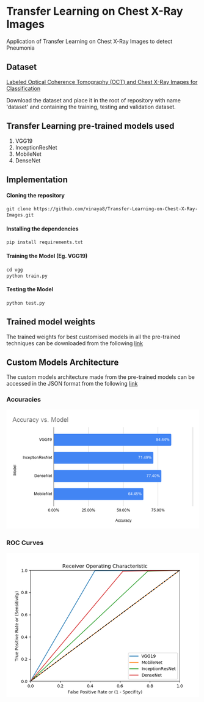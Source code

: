 # Transfer Learning on Chest X-Ray Images
Application of Transfer Learning on Chest X-Ray Images to detect Pneumonia

## Dataset
[Labeled Optical Coherence Tomography (OCT) and Chest X-Ray Images for Classification](https://data.mendeley.com/datasets/rscbjbr9sj/2)

Download the dataset and place it in the root of repository with name 'dataset' and containing the training, testing and validation dataset.

## Transfer Learning pre-trained models used
1. VGG19
2. InceptionResNet
3. MobileNet
4. DenseNet

## Implementation

#### Cloning the repository
```
git clone https://github.com/vinaya8/Transfer-Learning-on-Chest-X-Ray-Images.git
```
#### Installing the dependencies
```
pip install requirements.txt
```
#### Training the Model (Eg. VGG19)
```
cd vgg
python train.py
```

#### Testing the Model
```
python test.py
```

## Trained model weights
The trained weights for best customised models in all the pre-trained techniques can be downloaded from the following [link](https://www.dropbox.com/sh/bz2tmd1qojg3lnb/AAD67fhFUN32Gzz5pw4Pfc6aa?dl=0) 

## Custom Models Architecture
The custom models architecture made from the pre-trained models can be accessed in the JSON format from the following [link](https://www.dropbox.com/sh/hv37l5snpv9rxt4/AAB5h05b8D1d4I1LRyj9qRHTa?dl=0)

### Accuracies
![result](https://github.com/vinaya8/Transfer-Learning-on-Chest-X-Ray-Images/blob/master/accuracyvsmodel.png)

### ROC Curves
![result](https://github.com/vinaya8/Transfer-Learning-on-Chest-X-Ray-Images/blob/master/roc.png)